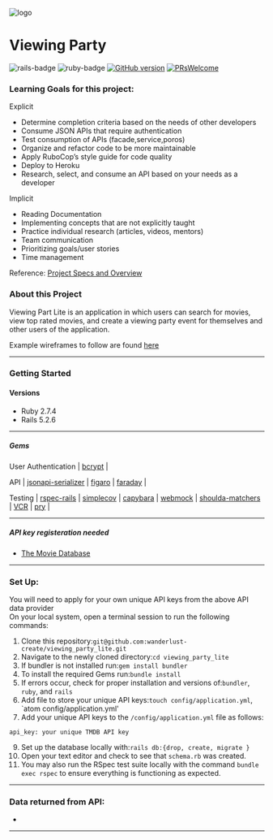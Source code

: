<img src="https://user-images.githubusercontent.com/67713820/178377837-e5a25111-6b84-4434-8a60-bd08f46454c1.png" alt="logo" max-width="600"><br>

# Viewing Party
![rails-badge](https://img.shields.io/badge/Rails-5.2.6-blue) ![ruby-badge](https://img.shields.io/badge/Ruby-2.7.4-orange)
[![GitHub version](https://badge.fury.io/gh/wanderlust-create%2Fwhether_sweater.svg)](https://badge.fury.io/gh/wanderlust-create%whether_sweater)
[![PRsWelcome](https://img.shields.io/badge/PRs-welcome-brightgreen.svg?style=shields)](http://makeapullrequest.com)

### Learning Goals for this project:
Explicit
- Determine completion criteria based on the needs of other developers
- Consume JSON APIs that require authentication
- Test consumption of APIs (facade,service,poros)
- Organize and refactor code to be more maintainable
- Apply RuboCop’s style guide for code quality
- Deploy to Heroku
- Research, select, and consume an API based on your needs as a developer

Implicit
- Reading Documentation
- Implementing concepts that are not explicitly taught
- Practice individual research (articles, videos, mentors)
- Team communication
- Prioritizing goals/user stories
- Time management

Reference: [Project Specs and Overview](https://backend.turing.io/module3/projects/viewing_party_lite)

### About this Project

Viewing Part Lite is an application in which users can search for movies, view top rated movies,  and create a viewing party event for themselves and other users of the application.

Example wireframes to follow are found [here](https://backend.turing.io/module3/projects/viewing_party_lite/wireframes)

----------
### Getting Started

#### Versions 
- Ruby 2.7.4
- Rails 5.2.6

----------

##### Gems

User Authentication | [bcrypt](https://github.com/bcrypt-ruby/bcrypt-ruby) | 

API | [jsonapi-serializer](https://github.com/fotinakis/jsonapi-serializers) | [figaro](https://github.com/p2t2/figaro) | [faraday](https://github.com/lostisland/faraday) | 

Testing | [rspec-rails](https://github.com/rspec/rspec-rails) | [simplecov](https://github.com/simplecov-ruby/simplecov) | [capybara](https://github.com/teamcapybara/capybara) | [webmock](https://github.com/bblimke/webmock) | [shoulda-matchers](https://github.com/thoughtbot/shoulda-matchers) | [VCR](https://github.com/vcr/vcr) | [pry](https://github.com/pry/pry) |

----------
##### API key registeration needed

- [The Movie Database](https://www.themoviedb.org/documentation/api)<br>

----------

### Set Up: 
You will need to apply for your own unique API keys from the above API data provider<br>
On your local system, open a terminal session to run the following commands:
1. Clone this repository:`git@github.com:wanderlust-create/viewing_party_lite.git`
3. Navigate to the newly cloned directory:`cd viewing_party_lite`
4. If bundler is not installed run:`gem install bundler`
5. To install the required Gems run:`bundle install`
6. If errors occur, check for proper installation and versions of:`bundler`, `ruby`, and `rails`
7. Add file to store your unique API keys:`touch config/application.yml`, `atom config/application.yml'
8. Add your unique API keys to the `/config/application.yml` file as follows:<br>
```
api_key: your unique TMDB API key 

```
9. Set up the database locally with:`rails db:{drop, create, migrate }`
10. Open your text editor and check to see that `schema.rb` was created.
11. You may also run the RSpec test suite locally with the command `bundle exec rspec` to ensure everything is functioning as expected.

----------

### Data returned from API:
- 

----------

